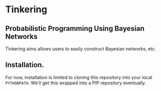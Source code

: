 # Tinkering
## Probabilistic Programming Using Bayesian Networks

Tinkering aims allows users to easily construct Bayesian networks, etc.

## Installation.

For now, installation is limited to cloning this repository into your local ```PYTHONPATH```. We'll get this wrapped into a PIP repository eventually.
